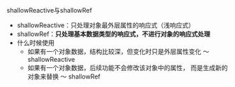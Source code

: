 shallowReactive与shallowRef
- shallowReactive：只处理对象最外层属性的响应式（浅响应式）
- shallowRef：**只处理基本数据类型的响应式，不进行对象的响应式处理**
- 什么时候使用
    - 如果有一个对象数据，结构比较深，但变化时只是外层属性变化 ～ shallowReactive
    - 如果有一个对象数据，后续功能不会修改该对象中的属性，
    而是生成新的对象来替换 ～ shallowRef